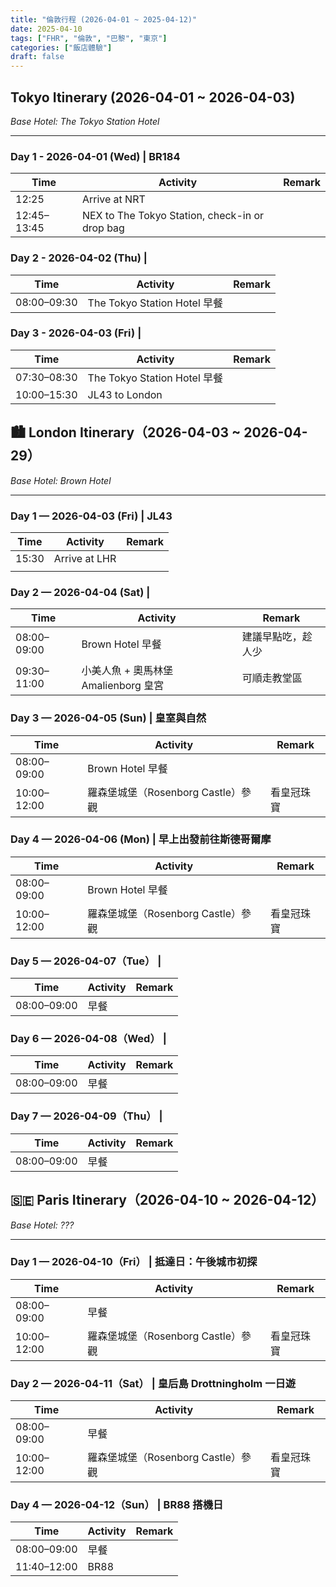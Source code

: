```yaml
---
title: "倫敦行程 (2026-04-01 ~ 2025-04-12)"
date: 2025-04-10
tags: ["FHR", "倫敦", "巴黎", "東京"]
categories: ["飯店體驗"]
draft: false
---
```


## Tokyo Itinerary (2026-04-01 ~ 2026-04-03)
*Base Hotel: The Tokyo Station Hotel*

---

### Day 1 - 2026-04-01 (Wed) | BR184

| Time         | Activity                                               | Remark                          |
|--------------|--------------------------------------------------------| ------------------------------- |
| 12:25        | Arrive at NRT                                          |                                 |
| 12:45–13:45  | NEX to The Tokyo Station, check-in or drop bag         |                                 |


### Day 2 - 2026-04-02 (Thu) | 

| Time         | Activity                                               | Remark                          |
|--------------|--------------------------------------------------------| ------------------------------- |
| 08:00–09:30  | The Tokyo Station Hotel 早餐                           |                                 |


### Day 3 - 2026-04-03 (Fri) |

| Time         | Activity                                               | Remark                          |
|--------------|------------------------------------------------------- | ------------------------------- |
| 07:30–08:30  | The Tokyo Station Hotel 早餐                           |                                 |
| 10:00–15:30  | JL43 to London                                         |                                 |


## 🏙 London Itinerary（2026-04-03 ~ 2026-04-29）
*Base Hotel: Brown Hotel*

---

### Day 1 — 2026-04-03 (Fri) | JL43

| Time         | Activity                                               | Remark                          |
|--------------|------------------------------------------------------- | ------------------------------- |
| 15:30        | Arrive at LHR                                          |                                 |
|              |                                                        |                                 |

### Day 2 — 2026-04-04 (Sat) |

| Time         | Activity                                               | Remark                          |
|--------------|------------------------------------------------------- | ------------------------------- |
| 08:00–09:00  | Brown Hotel 早餐                                       | 建議早點吃，趁人少              |
| 09:30–11:00  | 小美人魚 + 奧馬林堡 Amalienborg 皇宮                   | 可順走教堂區                    |


### Day 3 — 2026-04-05 (Sun) | 皇室與自然

| Time         | Activity                                               | Remark                          |
|--------------|------------------------------------------------------- | ------------------------------- |
| 08:00–09:00  | Brown Hotel 早餐                                                   |                                 |
| 10:00–12:00  | 羅森堡城堡（Rosenborg Castle）參觀                     | 看皇冠珠寶                      |


### Day 4 — 2026-04-06 (Mon) | 早上出發前往斯德哥爾摩

| Time         | Activity                                               | Remark                          |
|--------------|------------------------------------------------------- | ------------------------------- |
| 08:00–09:00  | Brown Hotel 早餐                                                   |                                 |
| 10:00–12:00  | 羅森堡城堡（Rosenborg Castle）參觀                     | 看皇冠珠寶                      |


### Day 5 — 2026-04-07（Tue） |

| Time         | Activity                                               | Remark                          |
|--------------|------------------------------------------------------- | ------------------------------- |
| 08:00–09:00  | 早餐                                                   |                                 |


### Day 6 — 2026-04-08（Wed） |

| Time         | Activity                                               | Remark                          |
|--------------|------------------------------------------------------- | ------------------------------- |
| 08:00–09:00  | 早餐                                                   |                                 |


### Day 7 — 2026-04-09（Thu） |

| Time         | Activity                                               | Remark                          |
|--------------|------------------------------------------------------- | ------------------------------- |
| 08:00–09:00  | 早餐                                                   |                                 |


## 🇸🇪 Paris Itinerary（2026-04-10 ~ 2026-04-12）
*Base Hotel: ???*

---

### Day 1 — 2026-04-10（Fri） | 抵達日：午後城市初探

| Time         | Activity                                               | Remark                          |
|--------------|------------------------------------------------------- | ------------------------------- |
| 08:00–09:00  | 早餐                                                   |                                 |
| 10:00–12:00  | 羅森堡城堡（Rosenborg Castle）參觀                     | 看皇冠珠寶                      |


### Day 2 — 2026-04-11（Sat） | 皇后島 Drottningholm 一日遊

| Time         | Activity                                               | Remark                          |
|--------------|------------------------------------------------------- | ------------------------------- |
| 08:00–09:00  | 早餐                                                   |                                 |
| 10:00–12:00  | 羅森堡城堡（Rosenborg Castle）參觀                     | 看皇冠珠寶                      |


### Day 4 — 2026-04-12（Sun） | BR88 搭機日

| Time         | Activity                                               | Remark                          |
|--------------|------------------------------------------------------- | ------------------------------- |
| 08:00–09:00  | 早餐                                                   |                                 |
| 11:40–12:00  | BR88                                                   |                                 |
